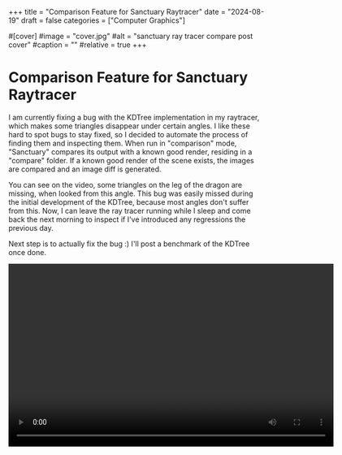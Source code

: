+++
title = "Comparison Feature for Sanctuary Raytracer"
date = "2024-08-19"
draft = false
categories = ["Computer Graphics"]

#[cover]
#image = "cover.jpg"
#alt = "sanctuary ray tracer compare post cover"
#caption = ""
#relative = true
+++

# Comparison Feature for Sanctuary Raytracer

I am currently fixing a bug with the KDTree implementation in my raytracer, which makes some triangles disappear under certain angles. I like these hard to spot bugs to stay fixed, so I decided to automate the process of finding them and inspecting them. When run in "comparison" mode, "Sanctuary" compares its output with a known good render, residing in a "compare" folder. If a known good render of the scene exists, the images are compared and an image diff is generated.

You can see on the video, some triangles on the leg of the dragon are missing, when looked from this angle. This bug was easily missed during the initial development of the KDTree, because most angles don't suffer from this. Now, I can leave the ray tracer running while I sleep and come back the next morning to inspect if I've introduced any regressions the previous day.

Next step is to actually fix the bug :) I'll post a benchmark of the KDTree once done.

<video width="640" height="360" controls>
  <source src="compare.mp4" type="video/mp4">
  Your browser does not support the video tag.
</video>